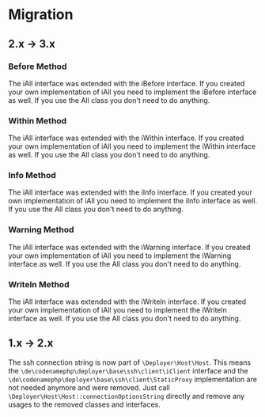 # Migration

## 2.x -> 3.x

### Before Method

The iAll interface was extended with the iBefore interface. If you created your own implementation of iAll you need to implement the iBefore interface as well. 
If you use the All class you don't need to do anything.

### Within Method

The iAll interface was extended with the iWithin interface. If you created your own implementation of iAll you need to implement the iWithin interface as well. 
If you use the All class you don't need to do anything.

### Info Method
The iAll interface was extended with the iInfo interface. If you created your own implementation of iAll you need to implement the iInfo interface as well.
If you use the All class you don't need to do anything.

### Warning Method
The iAll interface was extended with the iWarning interface. If you created your own implementation of iAll you need to implement the iWarning interface as well.
If you use the All class you don't need to do anything.

### Writeln Method
The iAll interface was extended with the iWriteln interface. If you created your own implementation of iAll you need to implement the iWriteln interface as well.
If you use the All class you don't need to do anything.

## 1.x -> 2.x

The ssh connection string is now part of `\Deployer\Host\Host`. This means the
`\de\codenamephp\deployer\base\ssh\client\iClient` interface and the `\de\codenamephp\deployer\base\ssh\client\StaticProxy` implementation
are not needed anymore and were removed. Just call `\Deployer\Host\Host::connectionOptionsString` directly
and remove any usages to the removed classes and interfaces.